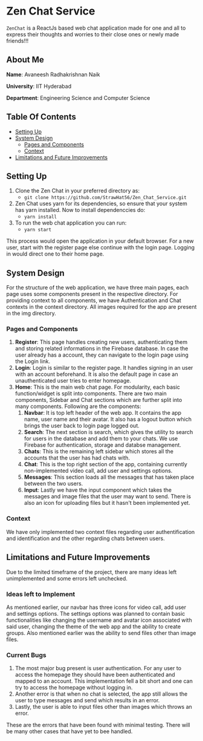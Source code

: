# Zen Chat Service

`ZenChat` is a ReactJs based web chat application made for one and all to express their thoughts and worries to their close ones or newly made friends!!!

## About Me

**Name**: Avaneesh Radhakrishnan Naik

**University**: IIT Hyderabad

**Department**: Engineering Science and Computer Science

## Table Of Contents
* [Setting Up](#setting-up)
* [System Design](#system-design)
   * [Pages and Components](#pages-and-components)
   * [Context](#context)
* [Limitations and Future Improvements](#limitations-and-future-improvements)

## Setting Up
1. Clone the Zen Chat in your preferred directory as:
    * `git clone https://github.com/StrawHat56/Zen_Chat_Service.git`
2. Zen Chat uses yarn for its dependencies, so ensure that your system has yarn installed. Now to install dependenccies do:
    * `yarn install`
3. To run the web chat application you can run:
    * `yarn start`

This process would open the application in your default browser. For a new user, start with the register page else continue with the login page. Logging in would direct one to their home page.

## System Design
For the structure of the web application, we have three main pages, each page uses some components present in the respective directory. For providing context to all components, we have Authentication and Chat contexts in the context directory. All images required for the app are present in the img directory.
### Pages and Components
1. **Register**: This page handles creating new users, authenticating them and storing related informations in the Firebase database. In case the user already has a account, they can navigate to the login page using the Login link.
2. **Login**: Login is similar to the register page. It handles signing in an user with an account beforehand. It is also the default page in case an unauthenticated user tries to enter homepage. 
3. **Home**: This is the main web chat page. For modularity, each basic function/widget is split into components. There are two main components, Sidebar and Chat sections which are further split into many components. Following are the components:
    1. **Navbar**: It is top left header of the web app. It contains the app name, user name and their avatar. It also has a logout button which brings the user back to login page logged out.
    2. **Search**: The next section is search, which gives the utility to search for users in the database and add them to your chats. We use Firebase for authentication, storage and databse management.
    3. **Chats**: This is the remaining left sidebar which stores all the accounts that the user has had chats with.
    4. **Chat**: This is the top right section of the app, containing currently non-implemented video call, add user and settings options.
    5. **Messages**: This section loads all the messages that has taken place between the two users. 
    6. **Input**: Lastly we have the input component which takes the messages and image files that the user may want to send. There is also an icon for uploading files but it hasn't been implemented yet.

### Context
We have only implemented two context files regarding user authentification and identification and the other regarding chats between users. 

## Limitations and Future Improvements
Due to the limited timeframe of the project, there are many ideas left unimplemented and some errors left unchecked. 
### Ideas left to Implement
As mentioned earlier, our navbar has three icons for video call, add user and settings options. The settings options was planned to contain basic functionalities like changing the username and avatar icon associated with said user, changing the theme of the web app and the ability to create groups. Also mentioned earlier was the ability to send files other than image files. 
### Current Bugs
1. The most major bug present is user authentication. For any user to access the homepage they should have been authenticated and mapped to an account. This implementation fell a bit short and one can try to access the homepage without logging in. 
2. Another error is that when no chat is selected, the app still allows the user to type messages and send which results in an error. 
3. Lastly, the user is able to input files other than images which throws an error. 

These are the errors that have been found with minimal testing. There will be many other cases that have yet to bee handled.



